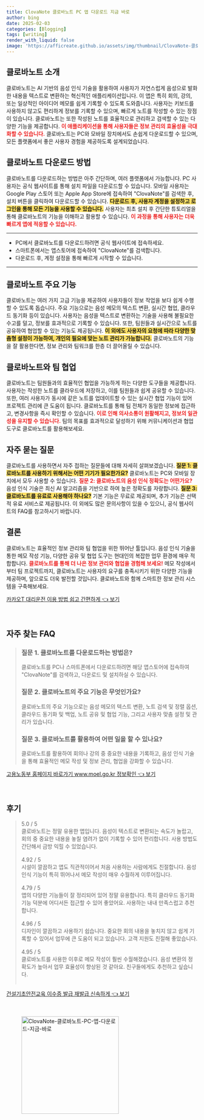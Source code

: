 ```yaml
---
title: ClovaNote 클로바노트 PC 앱 다운로드 지금 바로
author: bing
date: 2025-02-03
categories: [Blogging]
tags: [writing]
render_with_liquid: false
image: 'https://afficreate.github.io/assets/img/thumbnail/ClovaNote-클로바노트-PC-앱-다운로드-지금-바로.webp'
---
```



<h2 id='클로바노트_소개'>클로바노트 소개</h2>

<p>클로바노트는 AI 기반의 음성 인식 기술을 활용하여 사용자가 자연스럽게 음성으로 발화한 내용을 텍스트로 변환하는 혁신적인 애플리케이션입니다. 이 앱은 특히 회의, 강의, 또는 일상적인 아이디어 메모를 쉽게 기록할 수 있도록 도와줍니다. 사용자는 키보드를 사용하지 않고도 편리하게 정보를 기록할 수 있으며, 빠르게 노트를 작성할 수 있는 장점이 있습니다. 클로바노트는 또한 작성된 노트를 효율적으로 관리하고 검색할 수 있는 다양한 기능을 제공합니다. <b><span style="color: #ee2323;">이 애플리케이션을 통해 사용자들은 정보 관리의 효율성을 극대화할 수 있습니다.</span></b> 클로바노트는 PC와 모바일 장치에서도 손쉽게 다운로드할 수 있으며, 모든 플랫폼에서 좋은 사용자 경험을 제공하도록 설계되었습니다.</p>

<h2 id='다운로드_방법'>클로바노트 다운로드 방법</h2>

<p>클로바노트를 다운로드하는 방법은 아주 간단하며, 여러 플랫폼에서 가능합니다. PC 사용자는 공식 웹사이트를 통해 설치 파일을 다운로드할 수 있습니다. 모바일 사용자는 Google Play 스토어 또는 Apple App Store에 접속하여 "ClovaNote"를 검색한 후, 설치 버튼을 클릭하여 다운로드할 수 있습니다. <b><span style="background-color: #ffe066;">다운로드 후, 사용자 계정을 설정하고 로그인을 통해 모든 기능을 사용할 수 있습니다.</span></b> 사용자는 최초 설치 후 간단한 튜토리얼을 통해 클로바노트의 기능을 이해하고 활용할 수 있습니다. <b><span style="color: #ee2323;">이 과정을 통해 사용자는 더욱 빠르게 앱에 적응할 수 있습니다.</span></b></p>

<hr />

<ul>
    <li>PC에서 클로바노트를 다운로드하려면 공식 웹사이트에 접속하세요.</li>
    <li>스마트폰에서는 앱스토어에 접속하여 "ClovaNote"를 검색합니다.</li>
    <li>다운로드 후, 계정 설정을 통해 빠르게 시작할 수 있습니다.</li>
</ul>

<hr />

<h2 id='기능_분석'>클로바노트 주요 기능</h2>

<p>클로바노트는 여러 가지 고급 기능을 제공하여 사용자들이 정보 작업을 보다 쉽게 수행할 수 있도록 돕습니다. 주요 기능으로는 음성 메모의 텍스트 변환, 실시간 협업, 클라우드 동기화 등이 있습니다. 사용자는 음성을 텍스트로 변환하는 기술을 사용해 불필요한 수고를 덜고, 정보를 효과적으로 기록할 수 있습니다. 또한, 팀원들과 실시간으로 노트를 공유하여 협업할 수 있는 기능도 제공됩니다. <b><span style="background-color: #ffe066;">이 외에도 사용자의 요청에 따라 다양한 맞춤형 설정이 가능하여, 개인의 필요에 맞는 노트 관리가 가능합니다.</span></b> 클로바노트의 기능을 잘 활용한다면, 정보 관리와 팀워크를 한층 더 끌어올릴 수 있습니다.</p>

<h2 id='팀_협업'>클로바노트와 팀 협업</h2>

<p>클로바노트는 팀원들과의 효율적인 협업을 가능하게 하는 다양한 도구들을 제공합니다. 사용자는 작성한 노트를 클라우드에 저장하고, 이를 팀원들과 쉽게 공유할 수 있습니다. 또한, 여러 사용자가 동시에 같은 노트를 업데이트할 수 있는 실시간 협업 기능이 있어 프로젝트 관리에 큰 도움이 됩니다. 클로바노트를 통해 팀 전체가 동일한 정보에 접근하고, 변경사항을 즉시 확인할 수 있습니다. <b><span style="color: #ee2323;">이로 인해 의사소통이 원활해지고, 정보의 일관성을 유지할 수 있습니다.</span></b> 팀의 목표를 효과적으로 달성하기 위해 커뮤니케이션과 협업 도구로 클로바노트를 활용해보세요.</p>

<h2 id='자주_묻는_질문'>자주 묻는 질문</h2>

<p>클로바노트를 사용하면서 자주 접하는 질문들에 대해 자세히 살펴보겠습니다. <b><span style="background-color: #ffe066;">질문 1: 클로바노트를 사용하기 위해서는 어떤 기기가 필요한가요?</span></b> 클로바노트는 PC와 모바일 장치에서 모두 사용할 수 있습니다. <b><span style="color: #ee2323;">질문 2: 클로바노트의 음성 인식 정확도는 어떤가요?</span></b> 음성 인식 기술은 최신 AI 알고리즘을 기반으로 하여 높은 정확도를 자랑합니다. <b><span style="background-color: #ffe066;">질문 3: 클로바노트를 유료로 사용해야 하나요?</span></b> 기본 기능은 무료로 제공되며, 추가 기능은 선택적 유료 서비스로 제공됩니다. 이 외에도 많은 문의사항이 있을 수 있으니, 공식 웹사이트의 FAQ를 참고하시기 바랍니다.</p>

<h2 id='결론'>결론</h2>

<p>클로바노트는 효율적인 정보 관리와 팀 협업을 위한 뛰어난 툴입니다. 음성 인식 기술을 통한 메모 작성 기능, 다양한 공유 및 협업 도구는 현대인의 복잡한 업무 환경에 매우 적합합니다. <b><span style="color: #ee2323;">클로바노트를 통해 더 나은 정보 관리와 협업을 경험해 보세요!</span></b> 메모 작성에서부터 팀 프로젝트까지, 클로바노트는 사용자의 요구를 충족시키기 위한 다양한 기능을 제공하며, 앞으로도 더욱 발전할 것입니다. 클로바노트와 함께 스마트한 정보 관리 시스템을 구축해보세요.</p>


<p><a class="click-button" title="카카오T 대리운전 이용 방법 쉽고 간편하게" href="https://afficreate.github.io/posts/%EC%B9%B4%EC%B9%B4%EC%98%A4T-%EB%8C%80%EB%A6%AC%EC%9A%B4%EC%A0%84-%EC%9D%B4%EC%9A%A9-%EB%B0%A9%EB%B2%95-%EC%89%BD%EA%B3%A0-%EA%B0%84%ED%8E%B8%ED%95%98%EA%B2%8C/" rel="dofollow">카카오T 대리운전 이용 방법 쉽고 간편하게 👈 보기</a></p><br>
<h2 id='자주_찾는_FAQ'>자주 찾는 FAQ</h2>
<div itemscope="" itemtype="https://schema.org/FAQPage"> 
<blockquote> 
<div itemscope="" itemprop="mainEntity" itemtype="https://schema.org/Question"> 
<h3 itemprop="name">질문 1. 클로바노트를 다운로드하는 방법은?</h3> 
<div itemscope="" itemprop="acceptedAnswer" itemtype="https://schema.org/Answer"> 
<span itemprop="text"> 
<p>클로바노트를 PC나 스마트폰에서 다운로드하려면 해당 앱스토어에 접속하여 "ClovaNote"를 검색하고, 다운로드 및 설치하실 수 있습니다.</p> 
</span> 
</div> 
</div> 

<div itemscope="" itemprop="mainEntity" itemtype="https://schema.org/Question"> 
<h3 itemprop="name">질문 2. 클로바노트의 주요 기능은 무엇인가요?</h3> 
<div itemscope="" itemprop="acceptedAnswer" itemtype="https://schema.org/Answer"> 
<span itemprop="text"> 
<p>클로바노트의 주요 기능으로는 음성 메모의 텍스트 변환, 노트 검색 및 정렬 옵션, 클라우드 동기화 및 백업, 노트 공유 및 협업 기능, 그리고 사용자 맞춤 설정 및 관리가 있습니다.</p> 
</span> 
</div> 
</div> 

<div itemscope="" itemprop="mainEntity" itemtype="https://schema.org/Question"> 
<h3 itemprop="name">질문 3. 클로바노트를 활용하여 어떤 일을 할 수 있나요?</h3> 
<div itemscope="" itemprop="acceptedAnswer" itemtype="https://schema.org/Answer"> 
<span itemprop="text"> 
<p>클로바노트를 활용하여 회의나 강의 중 중요한 내용을 기록하고, 음성 인식 기술을 통해 효율적인 메모 작성 및 정보 관리, 협업을 강화할 수 있습니다.</p> 
</span> 
</div> 
</div> 
</blockquote> 
</div>
<p><a class="click-button" title="고용노동부 홈페이지 바로가기 www.moel.go.kr 정보확인" href="https://afficreate.github.io/posts/%EA%B3%A0%EC%9A%A9%EB%85%B8%EB%8F%99%EB%B6%80-%ED%99%88%ED%8E%98%EC%9D%B4%EC%A7%80-%EB%B0%94%EB%A1%9C%EA%B0%80%EA%B8%B0-www.moel.go.kr-%EC%A0%95%EB%B3%B4%ED%99%95%EC%9D%B8/" rel="dofollow">고용노동부 홈페이지 바로가기 www.moel.go.kr 정보확인 👈 보기</a></p><br>
<h2 id='후기'>후기</h2>
<div itemscope itemtype="https://schema.org/Product">
  <blockquote>
  <div itemprop="review" itemscope itemtype="https://schema.org/Review">
      <div itemprop="reviewRating" itemscope itemtype="https://schema.org/Rating"> <span itemprop="ratingValue">5.0</span> / <span itemprop="bestRating">5</span> </div>
      <span itemprop="reviewBody">클로바노트는 정말 유용한 앱입니다. 음성이 텍스트로 변환되는 속도가 놀랍고, 회의 중 중요한 내용을 놓칠 염려가 없이 기록할 수 있어 편리합니다. 사용 방법도 간단해서 금방 익힐 수 있었습니다.</span>
  </div>
  <br>
  <div itemprop="review" itemscope itemtype="https://schema.org/Review">
      <div itemprop="reviewRating" itemscope itemtype="https://schema.org/Rating"> <span itemprop="ratingValue">4.92</span> / <span itemprop="bestRating">5</span> </div>
      <span itemprop="reviewBody">시설이 깔끔하고 앱도 직관적이어서 처음 사용하는 사람에게도 친절합니다. 음성 인식 기능이 특히 뛰어나서 메모 작성이 매우 수월하게 이루어집니다.</span>
  </div>
  <br>
  <div itemprop="review" itemscope itemtype="https://schema.org/Review">
      <div itemprop="reviewRating" itemscope itemtype="https://schema.org/Rating"> <span itemprop="ratingValue">4.79</span> / <span itemprop="bestRating">5</span> </div>
      <span itemprop="reviewBody">앱의 다양한 기능들이 잘 정리되어 있어 정말 유용합니다. 특히 클라우드 동기화 기능 덕분에 어디서든 접근할 수 있어 좋았어요. 사용하는 내내 만족스럽고 추천합니다.</span>
  </div>
  <br>
  <div itemprop="review" itemscope itemtype="https://schema.org/Review">
      <div itemprop="reviewRating" itemscope itemtype="https://schema.org/Rating"> <span itemprop="ratingValue">4.96</span> / <span itemprop="bestRating">5</span> </div>
      <span itemprop="reviewBody">디자인이 깔끔하고 사용하기 쉽습니다. 중요한 회의 내용을 놓치지 않고 쉽게 기록할 수 있어서 업무에 큰 도움이 되고 있습니다. 고객 지원도 친절해 좋았습니다.</span>
  </div>
  <br>
  <div itemprop="review" itemscope itemtype="https://schema.org/Review">
      <div itemprop="reviewRating" itemscope itemtype="https://schema.org/Rating"> <span itemprop="ratingValue">4.95</span> / <span itemprop="bestRating">5</span> </div>
      <span itemprop="reviewBody">클로바노트를 사용한 이후로 메모 작성이 훨씬 수월해졌습니다. 음성 변환의 정확도가 높아서 업무 효율성이 향상된 것 같아요. 친구들에게도 추천하고 싶습니다.</span>
  </div>
  <br>
  </blockquote>
</div>
<p><a class="click-button" title="건설기초안전교육 이수증 발급 재발급 신속하게" href="https://afficreate.github.io/posts/%EA%B1%B4%EC%84%A4%EA%B8%B0%EC%B4%88%EC%95%88%EC%A0%84%EA%B5%90%EC%9C%A1-%EC%9D%B4%EC%88%98%EC%A6%9D-%EB%B0%9C%EA%B8%89-%EC%9E%AC%EB%B0%9C%EA%B8%89-%EC%8B%A0%EC%86%8D%ED%95%98%EA%B2%8C/" rel="dofollow">건설기초안전교육 이수증 발급 재발급 신속하게 👈 보기</a></p><br>
<figure class="image"><img src="https://afficreate.github.io/assets/img/thumbnail/ClovaNote-클로바노트-PC-앱-다운로드-지금-바로.webp" alt="ClovaNote-클로바노트-PC-앱-다운로드-지금-바로" width="256" height="256"></figure>